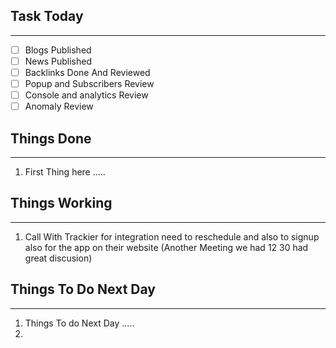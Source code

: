 
## Task Today
---
- [ ] Blogs Published
- [ ] News Published
- [ ] Backlinks Done And Reviewed
- [ ] Popup and Subscribers Review
- [ ] Console and analytics Review 
- [ ] Anomaly Review

## Things Done 
---
1.  First Thing here .....

## Things Working
---
1. Call With Trackier for integration need to reschedule and also to signup also for the app on their website (Another Meeting we had 12 30 had great discusion)

## Things To Do Next Day 
---
1.  Things To do Next Day .....
2. 




